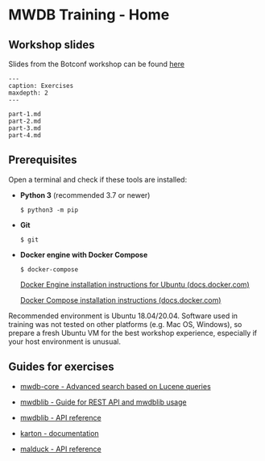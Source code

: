 # MWDB Training - Home

## Workshop slides

Slides from the Botconf workshop can be found [here](https://github.com/CERT-Polska/training-mwdb/raw/main/Botconf%202022%20-%20Build%20Your%20Own%20Malware%20Analysis%20Pipeline%20Using%20New%20Open%20Source%20Tools.pdf)


```{toctree}
---
caption: Exercises
maxdepth: 2
---

part-1.md
part-2.md
part-3.md
part-4.md
```

## Prerequisites

Open a terminal and check if these tools are installed:

- **Python 3** (recommended 3.7 or newer) 
  ```shell
  $ python3 -m pip
  ```
- **Git**
  ```shell
  $ git
  ```
- **Docker engine with Docker Compose**
  ```shell
  $ docker-compose
  ```
  [Docker Engine installation instructions for Ubuntu (docs.docker.com)](https://docs.docker.com/engine/install/ubuntu/)

  [Docker Compose installation instructions (docs.docker.com)](https://docs.docker.com/compose/install/)

Recommended environment is Ubuntu 18.04/20.04. Software used in training was not tested on other platforms (e.g. Mac OS, Windows), so prepare a fresh Ubuntu VM for the best workshop experience, especially if your host environment is unusual.

## Guides for exercises

- [mwdb-core - Advanced search based on Lucene queries](https://mwdb.readthedocs.io/en/latest/user-guide/7-Lucene-search.html)

- [mwdblib - Guide for REST API and mwdblib usage](https://mwdb.readthedocs.io/en/latest/user-guide/8-REST-and-mwdblib.html)

- [mwdblib - API reference](https://mwdblib.readthedocs.io/en/latest/)

- [karton - documentation](https://karton-core.readthedocs.io/en/latest/)

- [malduck - API reference](https://malduck.readthedocs.io/en/latest/)
